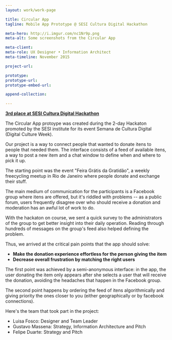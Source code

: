 ```yaml
---
layout: work/work-page

title: Circular App
tagline: Mobile App Prototype @ SESI Cultura Digital Hackathon

meta-hero: http://i.imgur.com/nc1Nr9p.png
meta-alt: Some screenshots from the Circular App

meta-client:
meta-role: UX Designer • Information Architect
meta-timeline: November 2015

project-url: 

prototype: 
prototype-url: 
prototype-embed-url: 

append-collection:

---
```


<strong><a href="http://www.firjan.org.br/main.jsp?lumPageId=40288081201F4C3E012068444B1B7304&lumItemId=2C908CEC47A29CFC0148A8FBBBF509B0">3rd place at SESI Cultura Digital Hackathon</a></strong>

The Circular App protoype was created during the 2-day Hackaton promoted by the SESI institute for its event Semana de Cultura Digital (Digital Culture Week). 

Our project is a way to connect people that wanted to donate itens to people that needed them. The interface consists of a feed of available itens, a way to post a new item and a chat window to define when and where to pick it up. 

The starting point was the event "Feira Grátis da Gratidão", a weekly freecycling meetup in Rio de Janeiro where people donate and exchange their stuff.

The main medium of communication for the participants is a Facebook group where itens are offered, but it's riddled with problems -- as a public forum, users frequently disagree over who should receive a donation and moderation has an awful lot of work to do.

With the hackaton on course, we sent a quick survey to the administrators of the group to get better insight into their daily operation. Reading through hundreds of messages on the group's feed also helped defining the problem.

Thus, we arrived at the critical pain points that the app should solve:

 - **Make the donation experience effortless for the person giving the item**
 - **Decrease overall frustration by matching the right users**

The first point was achieved by a semi-anonymous interface: in the app, the user donating the item only appears after she selects a user that will receive the donation, avoiding the headaches that happen in the Facebook group.

The second point happens by ordering the feed of itens algorithmically and giving priority the ones closer to you (either geographically or by facebook connections).

Here's the team that took part in the project:

 - Luisa Fosco: Designer and Team Leader
 - Gustavo Massena: Strategy, Information Architecture and Pitch
 - Felipe Duarte: Strategy and Pitch